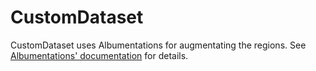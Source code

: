 # CustomDataset

CustomDataset uses Albumentations for augmentating the regions. See [Albumentations' documentation](https://albumentations.ai/docs/) for details.